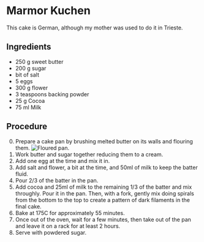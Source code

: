 # Marmor Kuchen

This cake is German, although my mother was used to do it in Trieste.

## Ingredients

- 250 g  sweet butter
- 200 g  sugar
- bit of salt
- 5      eggs
- 300 g  flower
- 3 teaspoons backing powder
- 25  g  Cocoa
- 75  ml Milk

## Procedure

0. Prepare a cake pan by brushing melted butter on its walls and flouring them.
![Floured pan](./images/flouredPan.png "Floured pan").
1. Work butter and sugar together reducing them to a cream.
2. Add one egg at the time and mix it in.
3. Add salt and flower, a bit at the time, and 50ml of milk to keep the batter fluid.
4. Pour 2/3 of the batter in the pan.
5. Add cocoa and 25ml of milk to the remaining 1/3 of the batter and mix throughly. Pour it in the pan. Then, with a fork, gently mix doing spirals from the bottom to the top to create a pattern of dark filaments in the final cake.
6. Bake at 175C for approximately 55 minutes.
7. Once out of the oven, wait for a few minutes, then take out of the pan and leave it on a rack for at least 2 hours.
8. Serve with powdered sugar.
